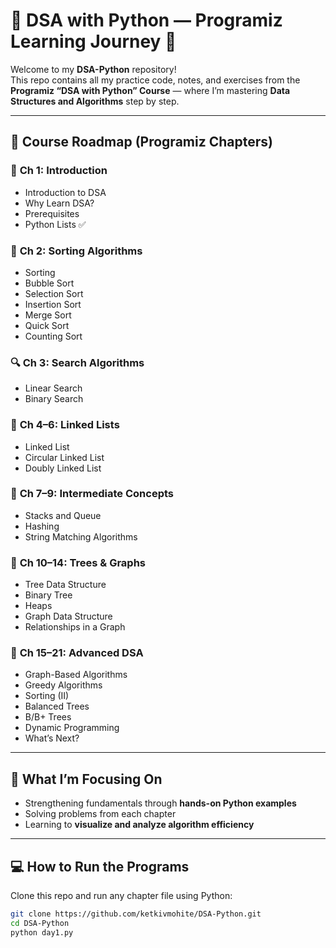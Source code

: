 # 🐍 DSA with Python — Programiz Learning Journey 🚀

Welcome to my **DSA-Python** repository!  
This repo contains all my practice code, notes, and exercises from the **Programiz “DSA with Python” Course** — where I’m mastering **Data Structures and Algorithms** step by step.

---

## 📘 Course Roadmap (Programiz Chapters)

### 🩵 **Ch 1: Introduction**
- Introduction to DSA  
- Why Learn DSA?  
- Prerequisites  
- Python Lists ✅

### 💠 **Ch 2: Sorting Algorithms**
- Sorting  
- Bubble Sort  
- Selection Sort  
- Insertion Sort  
- Merge Sort  
- Quick Sort  
- Counting Sort  

### 🔍 **Ch 3: Search Algorithms**
- Linear Search  
- Binary Search  

### 🔗 **Ch 4–6: Linked Lists**
- Linked List  
- Circular Linked List  
- Doubly Linked List  

### 🧱 **Ch 7–9: Intermediate Concepts**
- Stacks and Queue  
- Hashing  
- String Matching Algorithms  

### 🌳 **Ch 10–14: Trees & Graphs**
- Tree Data Structure  
- Binary Tree  
- Heaps  
- Graph Data Structure  
- Relationships in a Graph  

### 🧩 **Ch 15–21: Advanced DSA**
- Graph-Based Algorithms  
- Greedy Algorithms  
- Sorting (II)  
- Balanced Trees  
- B/B+ Trees  
- Dynamic Programming  
- What’s Next?  

---

## 🧠 What I’m Focusing On
- Strengthening fundamentals through **hands-on Python examples**
- Solving problems from each chapter
- Learning to **visualize and analyze algorithm efficiency**

---

## 💻 How to Run the Programs

Clone this repo and run any chapter file using Python:
```bash
git clone https://github.com/ketkivmohite/DSA-Python.git
cd DSA-Python
python day1.py
